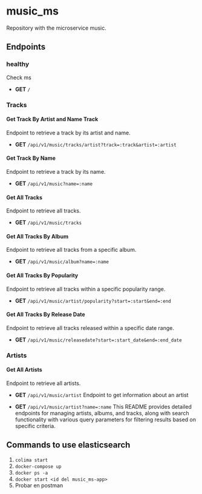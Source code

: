 # music_ms

Repository with the microservice music.

## Endpoints
### healthy
Check ms 
- **GET** `/`

### Tracks

#### Get Track By Artist and Name Track
Endpoint to retrieve a track by its artist and name.
- **GET** `/api/v1/music/tracks/artist?track=:track&artist=:artist`

#### Get Track By Name
Endpoint to retrieve a track by its name.
- **GET** `/api/v1/music?name=:name`

#### Get All Tracks
Endpoint to retrieve all tracks.
- **GET** `/api/v1/music/tracks`

#### Get All Tracks By Album
Endpoint to retrieve all tracks from a specific album.
- **GET** `/api/v1/music/album?name=:name`

#### Get All Tracks By Popularity
Endpoint to retrieve all tracks within a specific popularity range.
- **GET** `/api/v1/music/artist/popularity?start=:start&end=:end`

#### Get All Tracks By Release Date
Endpoint to retrieve all tracks released within a specific date range.
- **GET** `/api/v1/music/releasedate?start=:start_date&end=:end_date`

### Artists

#### Get All Artists
Endpoint to retrieve all artists.
- **GET** `/api/v1/music/artist`
Endpoint to get information about an artist 

- **GET** `/api/v1/music/artist?name=:name`
This README provides detailed endpoints for managing artists, albums, and tracks, along with search functionality with various query parameters for filtering results based on specific criteria.

## Commands to use elasticsearch

1. `colima start` 
2. `docker-compose up`
3. `docker ps -a`
4. `docker start <id del music_ms-app>`
5.  Probar en postman